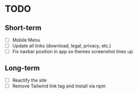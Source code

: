 # TODO

## Short-term

- [ ] Mobile Menu
- [ ] Update all links (download, legal, privacy, etc.)
- [ ] Fix navbar position in app so themes screenshot lines up

## Long-term

- [ ] Reactify the site
- [ ] Remove Tailwind link tag and install via npm
